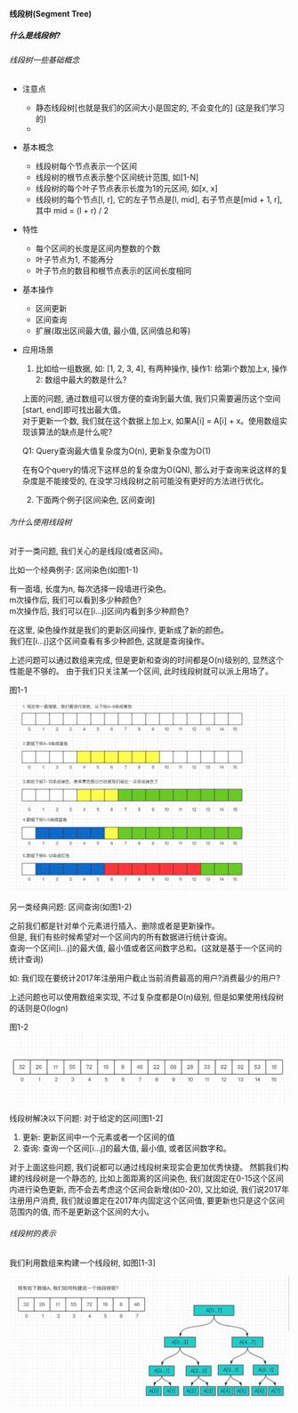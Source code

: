 #### 线段树(Segment Tree)


##### 什么是线段树?

###### 线段树一些基础概念

* 注意点
  + 静态线段树[也就是我们的区间大小是固定的, 不会变化的] (这是我们学习的)
  +

* 基本概念
  + 线段树每个节点表示一个区间
  + 线段树的根节点表示整个区间统计范围, 如[1-N]
  + 线段树的每个叶子节点表示长度为1的元区间, 如[x, x]
  + 线段树的每个节点[l, r], 它的左子节点是[l, mid], 右子节点是[mid + 1, r], 其中 mid = (l + r) / 2

* 特性
  + 每个区间的长度是区间内整数的个数
  + 叶子节点为1, 不能再分
  + 叶子节点的数目和根节点表示的区间长度相同

* 基本操作
  + 区间更新
  + 区间查询
  + 扩展(取出区间最大值, 最小值, 区间值总和等)

* 应用场景  
  1. 比如给一组数据, 如: [1, 2, 3, 4], 有两种操作, 操作1: 给第i个数加上x, 操作2: 数组中最大的数是什么?

  上面的问题, 通过数组可以很方便的查询到最大值, 我们只需要遍历这个空间[start, end]即可找出最大值。  
  对于更新一个数, 我们就在这个数据上加上x, 如果A[i] = A[i] + x。使用数组实现该算法的缺点是什么呢?  

  Q1: Query查询最大值复杂度为O(n), 更新复杂度为O(1)

  在有Q个query的情况下这样总的复杂度为O(QN), 那么对于查询来说这样的复杂度是不能接受的, 在没学习线段树之前可能没有更好的方法进行优化。

  2. 下面两个例子[区间染色, 区间查询]

###### 为什么使用线段树
对于一类问题, 我们关心的是线段(或者区间)。

比如一个经典例子: 区间染色(如图1-1)

有一面墙, 长度为n, 每次选择一段墙进行染色。  
m次操作后, 我们可以看到多少种颜色?  
m次操作后, 我们可以在[i...j]区间内看到多少种颜色?

在这里, 染色操作就是我们的更新区间操作, 更新成了新的颜色。  
我们在[i...j]这个区间查看有多少种颜色, 这就是查询操作。

上述问题可以通过数组来完成, 但是更新和查询的时间都是O(n)级别的, 显然这个性能是不够的。 由于我们只关注某一个区间, 此时线段树就可以派上用场了。


图1-1
 ![1-1](https://github.com/basebase/img_server/blob/master/common/segment01.png?raw=true)


另一类经典问题: 区间查询(如图1-2)

之前我们都是针对单个元素进行插入、删除或者是更新操作。  
但是, 我们有些时候希望对一个区间内的所有数据进行统计查询。  
查询一个区间[i...j]的最大值, 最小值或者区间数字总和。(这就是基于一个区间的统计查询)

如: 我们现在要统计2017年注册用户截止当前消费最高的用户?消费最少的用户?


上述问题也可以使用数组来实现, 不过复杂度都是O(n)级别, 但是如果使用线段树的话则是O(logn)


图1-2
 ![1-2](https://github.com/basebase/img_server/blob/master/common/segment02.png?raw=true)


线段树解决以下问题:
  对于给定的区间[图1-2]
  1. 更新: 更新区间中一个元素或者一个区间的值
  2. 查询: 查询一个区间[i...j]的最大值, 最小值, 或者区间数字和。


对于上面这些问题, 我们说都可以通过线段树来现实会更加优秀快捷。
然鹅我们构建的线段树是一个静态的, 比如上面距离的区间染色, 我们就固定在0-15这个区间内进行染色更新, 而不会去考虑这个区间会新增(如0-20), 又比如说, 我们说2017年注册用户消费, 我们就设置定在2017年内固定这个区间值, 要更新也只是这个区间范围内的值, 而不是更新这个区间的大小。



###### 线段树的表示

我们利用数组来构建一个线段树, 如图[1-3]

 ![1-3](https://github.com/basebase/img_server/blob/master/common/segment03.png?raw=true)
